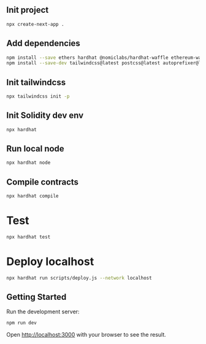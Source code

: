## Init project
```bash
npx create-next-app .
```

## Add dependencies
```bash
npm install --save ethers hardhat @nomiclabs/hardhat-waffle ethereum-waffle chai @nomiclabs/hardhat-ethers @openzeppelin/contracts axios ipfs-http-client web3modal
npm install --save-dev tailwindcss@latest postcss@latest autoprefixer@latest
```

## Init tailwindcss
```bash
npx tailwindcss init -p
```

## Init Solidity dev env
```bash
npx hardhat
```

## Run local node
```bash
npx hardhat node
```

## Compile contracts
```bash
npx hardhat compile
```

# Test
```bash
npx hardhat test
```

# Deploy localhost
```bash
npx hardhat run scripts/deploy.js --network localhost
```

## Getting Started
Run the development server:

```bash
npm run dev
```

Open [http://localhost:3000](http://localhost:3000) with your browser to see the result.
